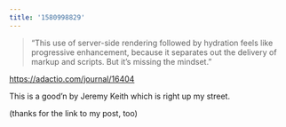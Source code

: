 ```yaml
---
title: '1580998829'
---
```


> “This use of server-side rendering followed by hydration feels like progressive enhancement, because it separates out the delivery of markup and scripts. But it’s missing the mindset.”

https://adactio.com/journal/16404

This is a good’n by Jeremy Keith which is right up my street.

(thanks for the link to my post, too) 
